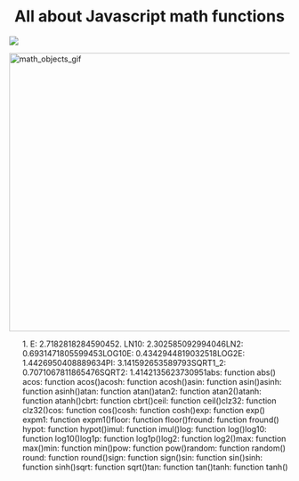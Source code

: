 # <center> All about Javascript math functions </center>

<img src="https://cdn.educba.com/academy/wp-content/uploads/2019/06/JavaScript-Math-Functions.jpg" > 


<img src="https://www.c-sharpcorner.com/UploadFile/79037b/math-objects-in-javascript/Images/image1.gif" alt="math_objects_gif" 
    width="1000" height="500">

<ol>
1. E: 2.718281828459045
​
2. LN10: 2.302585092994046
​
LN2: 0.6931471805599453
​
LOG10E: 0.4342944819032518
​
LOG2E: 1.4426950408889634
​
PI: 3.141592653589793
​
SQRT1_2: 0.7071067811865476
​
SQRT2: 1.4142135623730951
​
abs: function abs()
​
acos: function acos()
​
acosh: function acosh()
​
asin: function asin()
​
asinh: function asinh()
​
atan: function atan()
​
atan2: function atan2()
​
atanh: function atanh()
​
cbrt: function cbrt()
​
ceil: function ceil()
​
clz32: function clz32()
​
cos: function cos()
​
cosh: function cosh()
​
exp: function exp()
​
expm1: function expm1()
​
floor: function floor()
​
fround: function fround()
​
hypot: function hypot()
​
imul: function imul()
​
log: function log()
​
log10: function log10()
​
log1p: function log1p()
​
log2: function log2()
​
max: function max()
​
min: function min()
​
pow: function pow()
​
random: function random()
​
round: function round()
​
sign: function sign()
​
sin: function sin()
​
sinh: function sinh()
​
sqrt: function sqrt()
​
tan: function tan()
​
tanh: function tanh()
</ol>
   
    
